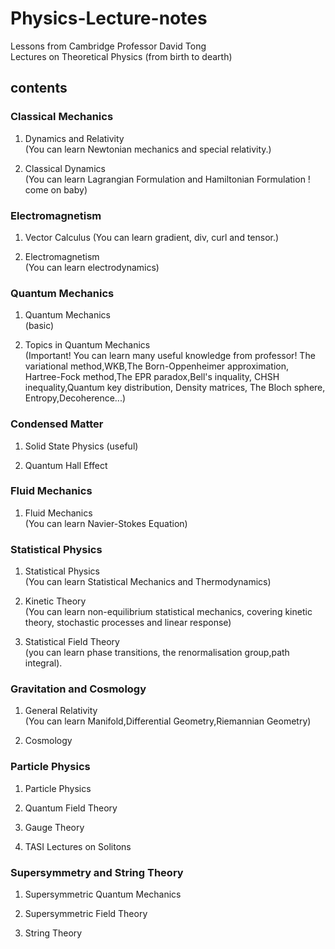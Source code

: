 # Physics-Lecture-notes   
Lessons from Cambridge Professor David Tong   
Lectures on Theoretical Physics (from birth to dearth)    
    
## contents 
### Classical Mechanics   
1. Dynamics and Relativity     
(You can learn Newtonian mechanics and special relativity.)    

2. Classical Dynamics    
(You can learn Lagrangian Formulation and Hamiltonian Formulation ! come on baby)    
  
### Electromagnetism 
1. Vector Calculus 
(You can learn gradient, div, curl and tensor.)    

2. Electromagnetism   
(You can learn electrodynamics)    

### Quantum Mechanics   
1. Quantum Mechanics    
(basic)

2. Topics in Quantum Mechanics   
(Important! You can learn many useful knowledge from professor! The variational method,WKB,The Born-Oppenheimer approximation, Hartree-Fock method,The EPR paradox,Bell's inquality, CHSH inequality,Quantum key distribution, Density matrices, The Bloch sphere, Entropy,Decoherence...)

### Condensed Matter
1. Solid State Physics 
(useful)

2. Quantum Hall Effect 

### Fluid Mechanics
1. Fluid Mechanics     
(You can learn Navier-Stokes Equation)

### Statistical Physics
1. Statistical Physics   
(You can learn Statistical Mechanics and Thermodynamics)   

2. Kinetic Theory   
(You can learn non-equilibrium statistical mechanics, covering kinetic theory, stochastic processes and linear response)   

3. Statistical Field Theory    
(you can learn phase transitions, the renormalisation group,path integral).  
  
### Gravitation and Cosmology  
1. General Relativity  
(You can learn Manifold,Differential Geometry,Riemannian Geometry)  
  
2. Cosmology  

### Particle Physics  
1. Particle Physics         
  
2. Quantum Field Theory     
  
3. Gauge Theory   
  
4. TASI Lectures on Solitons    
  
### Supersymmetry and String Theory   
1. Supersymmetric Quantum Mechanics     
    
2. Supersymmetric Field Theory    
    
3. String Theory   




